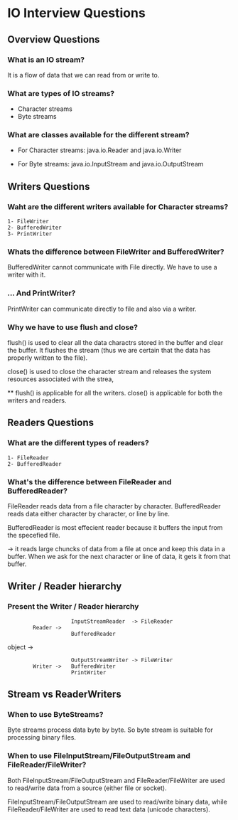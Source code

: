 # IO Interview Questions

## Overview Questions

### What is an IO stream?

It is a flow of data that we can read from or write to.

### What are types of IO streams?

- Character streams
- Byte streams

### What are classes available for the different stream?

- For Character streams: java.io.Reader and java.io.Writer
    
- For Byte streams: java.io.InputStream and java.io.OutputStream


## Writers Questions

### Waht are the different writers available for Character streams?
    1- FileWriter
    2- BufferedWriter
    3- PrintWriter
    
### Whats the difference between FileWriter and BufferedWriter?

BufferedWriter cannot communicate with File directly. We have to use a writer with it.

### ... And PrintWriter?

PrintWriter can communicate directly to file and also via a writer.

### Why we have to use flush and close?

flush() is used to clear all the data charactrs stored in the buffer and clear the buffer.
It flushes the stream (thus we are certain that the data has properly written to the file).

close() is used to close the character stream and releases the system resources associated with
the strea,

** flush() is applicable for all the writers.
   close() is applicable for both the writers and readers.

   
## Readers Questions

### What are the different types of readers?
    1- FileReader
    2- BufferedReader

### What's the difference between FileReader and BufferedReader?

FileReader reads data from a file character by character.
BufferedReader reads data either character by character, or line by line.

BufferedReader is most effecient reader because it buffers the input from the specefied file.

-> it reads large chuncks of data from a file at once and keep this data in a buffer. When we ask for the next
character or line of data, it gets it from that buffer.

## Writer / Reader hierarchy

### Present the Writer / Reader hierarchy

                                                                    
            
                        InputStreamReader  -> FileReader
            Reader -> 
                        BufferedReader

object -> 

            
                        OutputStreamWriter -> FileWriter
            Writer ->   BufferedWriter
                        PrintWriter
                        
## Stream vs ReaderWriters

### When to use ByteStreams?

Byte streams process data byte by byte. So byte stream is suitable for processing binary files.
                        
### When to use FileInputStream/FileOutputStream and FileReader/FileWriter?

Both FileInputStream/FileOutputStream and FileReader/FileWriter are used to read/write data from a source 
(either file or socket).

FileInputStream/FileOutputStream are used to read/write binary data, 
while FileReader/FileWriter are used to read text data (unicode characters).















